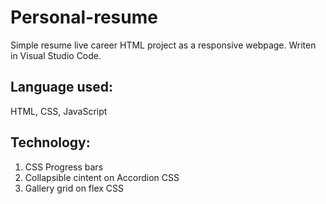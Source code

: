 # Personal-resume

Simple resume live career HTML project as a responsive webpage.
Writen in Visual Studio Code.

## Language used:

HTML, CSS, JavaScript

## Technology:

 1. CSS Progress bars
 2. Collapsible cintent on Accordion CSS
 3. Gallery grid on flex CSS
